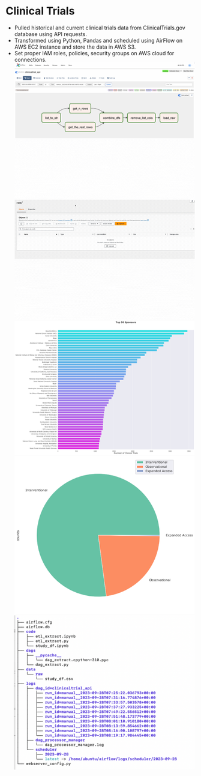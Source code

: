 # Clinical Trials 
- Pulled historical and current clinical trials data from ClinicalTrials.gov database using API requests.
- Transformed using Python, Pandas and scheduled using AirFlow on AWS EC2 instance and store the data in AWS S3.
- Set proper IAM roles, policies, security groups on AWS cloud for connections.
![png](images/airflow4.png)
![gif](images/airflow.gif)
![png](images/sponsors_bar.png)
![png](images/types_pie.png)
![png](images/tree.png)





 
